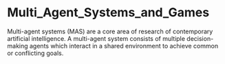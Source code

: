 # Multi_Agent_Systems_and_Games
Multi-agent systems (MAS) are a core area of research of contemporary artificial intelligence. A multi-agent system consists of multiple decision-making agents which interact in a shared environment to achieve common or conflicting goals.
